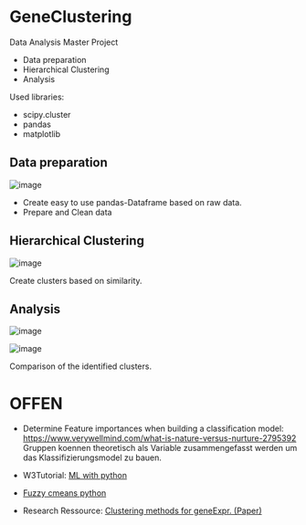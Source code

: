 # GeneClustering
Data Analysis Master Project

- Data preparation
- Hierarchical Clustering
- Analysis

Used libraries:

- scipy.cluster
- pandas
- matplotlib

## Data preparation

![image](https://user-images.githubusercontent.com/50245942/213171839-42ad3851-6376-4b15-af36-f78a1577f1b8.png)

- Create easy to use pandas-Dataframe based on raw data.
- Prepare and Clean data

## Hierarchical Clustering

![image](https://user-images.githubusercontent.com/50245942/213171784-dacd02d1-04a5-4e4a-ae18-0660c5d4fa56.png)

Create clusters based on similarity.

## Analysis

![image](https://user-images.githubusercontent.com/50245942/213171933-fc5c25f0-d9dd-4558-886a-1a28a6cb251c.png)

![image](https://user-images.githubusercontent.com/50245942/213172477-f4f64aeb-f6c6-498b-92df-ea6733caf865.png)

Comparison of the identified clusters.

# OFFEN

- Determine Feature importances when building a classification model: https://www.verywellmind.com/what-is-nature-versus-nurture-2795392
Gruppen koennen theoretisch als Variable zusammengefasst werden um das Klassifizierungsmodel zu bauen.

- W3Tutorial: [ML with python](https://www.w3schools.com/python/python_ml_hierarchial_clustering.asp#:~:text=Hierarchical%20clustering%20is%20an%20unsupervised,need%20a%20%22target%22%20variable.)
- [Fuzzy cmeans python](https://pythonhosted.org/scikit-fuzzy/auto_examples/plot_cmeans.html)
- Research Ressource: [Clustering methods for geneExpr. (Paper)](https://www.ncbi.nlm.nih.gov/pmc/articles/PMC5135122/#:~:text=The%20clustering%20of%20gene%20expression,data%2C%20and%20understanding%20gene%20regulation.)
